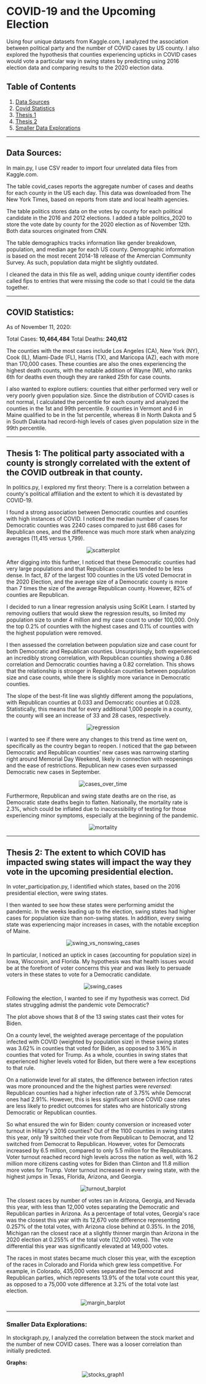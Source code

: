 # COVID-19 and the Upcoming Election

Using four unique datasets from Kaggle.com, I analyzed the association between political party and the number of COVID cases by US county. I also explored the hypothesis that counties experiencing upticks in COVID cases would vote a particular way in swing states by predicting using 2016 election data and comparing results to the 2020 election data. 


## Table of Contents

1. [Data Sources](#data-sources)
2. [Covid Statistics](#covid-statistics)
3. [Thesis 1](#thesis-1-the-political-party-associated-with-a-county-is-strongly-correlated-with-the-extent-of-the-covid-outbreak-in-that-county)
4. [Thesis 2](#thesis-2-the-extent-to-which-covid-has-impacted-swing-states-will-impact-the-way-they-vote-in-the-upcoming-presidential-election)
5. [Smaller Data Explorations](#smaller-data-explorations)

---
## Data Sources: 

In main.py, I use CSV reader to import four unrelated data files from Kaggle.com. 

The table covid_cases reports the aggregate number of cases and deaths for each county in the US each day. This data was downloaded from The New York Times, based on reports from state and local health agencies.

The table politics stores data on the votes by county for each political candidate in the 2016 and 2012 elections. I added a table politics_2020 to store the vote date by county for the 2020 election as of November 12th. Both data sources originated from CNN.

The table demographics tracks information like gender breakdown, population, and median age for each US county. Demographic information is based on the most recent 2014-18 release of the Amercian Community Survey. As such, population data might be slightly outdated.

I cleaned the data in this file as well, adding unique county identifier codes called fips to entries that were missing the code so that I could tie the data together.    

---
## COVID Statistics: 

As of November 11, 2020:

Total Cases: <strong>10,464,484</strong>
Total Deaths: <strong>240,612</strong>

The counties with the most cases include Los Angeles (CA), New York (NY), Cook (IL), Miami-Dade (FL), Harris (TX), and Maricopa (AZ), each with more than 170,000 cases. These counties are also the ones experiencing the highest death counts, with the notable addition of Wayne (MI), who ranks 6th for deaths even though they are ranked 25th for case counts. 

I also wanted to explore outliers: counties that either performed very well or very poorly given population size. Since the distribution of COVID cases is not normal, I calculated the percentile for each county and analyzed the counties in the 1st and 99th percentile. 9 counties in Vermont and 6 in Maine qualified to be in the 1st percentile, whereas 8 in North Dakota and 5 in South Dakota had record-high levels of cases given population size in the 99th percentile. 

---

## Thesis 1: The political party associated with a county is strongly correlated with the extent of the COVID outbreak in that county. 

In politics.py, I explored my first theory: There is a correlation between a county's political affiliation and the extent to which it is devastated by COVID-19. 

I found a strong association between Democratic counties and counties with high instances of COVID. I noticed the median number of cases for Democratic counties was 2240 cases compared to just 686 cases for Republican ones, and the difference was much more stark when analyzing averages (11,415 versus 1,799). 

<div style="text-align: center">
    <img alt="scatterplot" src="https://user-images.githubusercontent.com/70925521/99011694-adc9e800-251a-11eb-8e22-9c9bb9a6720a.png"/>

</div>

After digging into this further, I noticed that these Democratic counties had very large populations and that Republican counties tended to be less dense. In fact, 87 of the largest 100 counties in the US voted Democrat in the 2020 Election, and the average size of a Democratic county is more than 7 times the size of the average Republican county. However, 82% of counties are Republican.

I decided to run a linear regression analysis using SciKit Learn. I started by removing outliers that would skew the regression results, so limited my population size to under 4 million and my case count to under 100,000. Only the top 0.2% of counties with the highest cases and 0.1% of counties with the highest population were removed. 

I then assessed the correlation between population size and case count for both Democratic and Republican counties. Unsurprisingly, both experienced an incredibly strong correlation, with Republican counties showing a 0.86 correlation and Democratic counties having a 0.82 correlation. This shows that the relationship is stronger in Republican counties between population size and case counts, while there is slightly more variance in Democratic counties. 

The slope of the best-fit line was slightly different among the populations, with Republican counties at 0.033 and Democratic counties at 0.028. Statistically, this means that for every additional 1,000 people in a county, the county will see an increase of 33 and 28 cases, respectively. 

<div style="text-align: center">
    <img alt="regression" src="https://user-images.githubusercontent.com/70925521/99114098-4b2a2800-25be-11eb-8994-63969170034f.png" />

</div>

I wanted to see if there were any changes to this trend as time went on, specifically as the country began to reopen. I noticed that the gap between Democratic and Republican counties' new cases was narrowing starting right around Memorial Day Weekend, likely in connection with reopenings and the ease of restrictions. Republican new cases even surpassed Democratic new cases in September. 

<div style="text-align: center">
    <img alt="cases_over_time" src="https://user-images.githubusercontent.com/70925521/99295289-3db9ab80-2813-11eb-98b0-02b3f258bb84.png" />

</div>

Furthermore, Republican and swing state deaths are on the rise, as Democratic state deaths begin to flatten. Nationally, the mortality rate is 2.3%, which could be inflated due to inaccessibility of testing for those experiencing minor symptoms, especially at the beginning of the pandemic. 

<div style="text-align: center">
    <img alt="mortality" src="https://user-images.githubusercontent.com/70925521/99011720-b7ebe680-251a-11eb-8dc9-1bafb57e7936.png" />

</div>

---

## Thesis 2: The extent to which COVID has impacted swing states will impact the way they vote in the upcoming presidential election.

In voter_participation.py, I identified which states, based on the 2016 presidential election, were swing states. 

I then wanted to see how these states were performing amidst the pandemic. In the weeks leading up to the election, swing states had higher cases for population size than non-swing states. In addition, every swing state was experiencing major increases in cases, with the notable exception of Maine. 


<div style="text-align: center">
    <img alt="swing_vs_nonswing_cases" src="https://user-images.githubusercontent.com/70925521/99010513-182d5900-2518-11eb-81a3-569f80b7a4d0.png" />

</div>

In particular, I noticed an uptick in cases (accounting for population size) in Iowa, Wisconsin, and Florida. My hypothesis was that health issues would be at the forefront of voter concerns this year and was likely to persuade voters in these states to vote for a Democratic candidate.


<div style="text-align: center">
    <img alt="swing_cases" src="https://user-images.githubusercontent.com/70925521/99027784-0d84bb00-253c-11eb-8616-f0a3e049ad8d.png" />

</div>

Following the election, I wanted to see if my hypothesis was correct. Did states struggling admist the pandemic vote Democratic? 

The plot above shows that 8 of the 13 swing states cast their votes for Biden. 

On a county level, the weighted average percentage of the population infected with COVID (weighted by population size) in these swing states was 3.62% in counties that voted for Biden, as opposed to 3.16% in counties that voted for Trump. As a whole, counties in swing states that experienced higher levels voted for Biden, but there were a few exceptions to that rule. 

On a nationwide level for all states, the difference between infection rates was more pronounced and the the highest parties were <i>reversed</i>: Republican counties had a higher infection rate of 3.75% while Democrat ones had 2.91%. However, this is less significant since COVID case rates are less likely to predict outcomes for states who are historically strong Democratic or Republican counties. 

So what ensured the win for Biden: county conversion or increased voter turnout in Hillary's 2016 counties? Out of the 1100 counties in swing states this year, only 19 switched their vote from Republican to Democrat, and 12 switched from Democrat to Republican. However, votes for Democrats increased by 6.5 million, compared to only 5.5 million for the Republicans. Voter turnout reached record high levels across the nation as well, with 16.2 million more citizens casting votes for Biden than Clinton and 11.8 million more votes for Trump. Voter turnout increased in every swing state, with the highest jumps in Texas, Florida, Arizona, and Georgia. 


<div style="text-align: center">
    <img alt="turnout_barplot" src="https://user-images.githubusercontent.com/70925521/99293882-3f826f80-2811-11eb-937a-b8fc34f67bc1.png" />

</div>

The closest races by number of votes ran in Arizona, Georgia, and Nevada this year, with less than 12,000 votes separating the Democratic and Republican parties in Arizona. As a percentage of total votes, Georgia's race was the closest this year with its 12,670 vote difference representing 0.257% of the total votes, with Arizona close behind at 0.35%. In the 2016, Michigan ran the closest race at a slightly thinner margin than Arizona in the 2020 election at 0.255% of the total vote (12,000 votes). The vote differential this year was significantly elevated at 149,000 votes. 

The races in most states became much closer this year, with the exception of the races in Colorado and Florida which grew less competitive. For example, in Colorado, 435,000 votes separated the Democrat and Republican parties, which represents 13.9% of the total vote count this year, as opposed to a 75,000 vote difference at 3.2% of the total vote last election. 

<div style="text-align: center">
    <img alt="margin_barplot" src="https://user-images.githubusercontent.com/70925521/99287214-f7128400-2807-11eb-9208-fbdfbabf9dcd.png" />

</div>

---

### Smaller Data Explorations:


In stockgraph.py, I analyzed the correlation between the stock market and the number of new COVID cases. There was a looser correlation than initially predicted. 

**Graphs:** 

<div style="text-align: center">
    <img alt="stocks_graph1" src="https://user-images.githubusercontent.com/70925521/96514263-6610b300-1231-11eb-8c46-761a479c257c.png"/>

</div>



    


